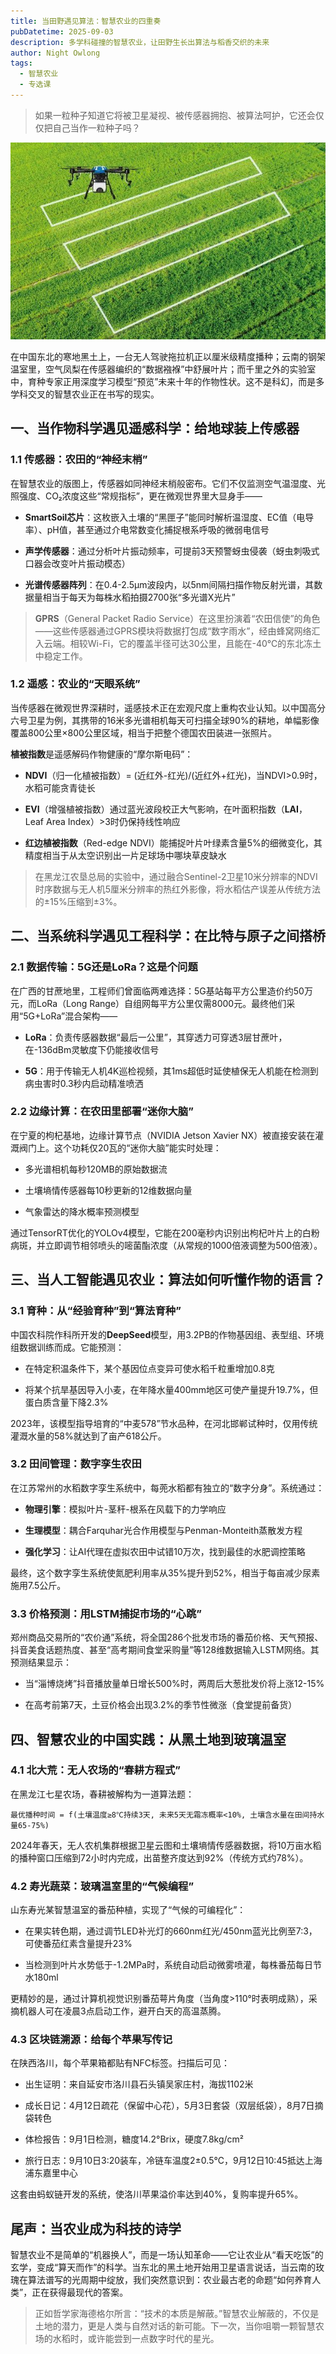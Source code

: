 ```yaml
---
title: 当田野遇见算法：智慧农业的四重奏
pubDatetime: 2025-09-03
description: 多学科碰撞的智慧农业，让田野生长出算法与稻香交织的未来
author: Night Owlong
tags:
  - 智慧农业
  - 专选课
---
```

> 如果一粒种子知道它将被卫星凝视、被传感器拥抱、被算法呵护，它还会仅仅把自己当作一粒种子吗？

![无人机浇灌](../../assets/images/智慧农业/第一章/无人机浇灌.jpg)

在中国东北的寒地黑土上，一台无人驾驶拖拉机正以厘米级精度播种；云南的钢架温室里，空气凤梨在传感器编织的“数据襁褓”中舒展叶片；而千里之外的实验室中，育种专家正用深度学习模型“预览”未来十年的作物性状。这不是科幻，而是多学科交叉的智慧农业正在书写的现实。

## 一、当作物科学遇见遥感科学：给地球装上传感器

### 1.1 传感器：农田的“神经末梢”

在智慧农业的版图上，传感器如同神经末梢般密布。它们不仅监测空气温湿度、光照强度、CO₂浓度这些“常规指标”，更在微观世界里大显身手——

- **SmartSoil芯片**：这枚嵌入土壤的“黑匣子”能同时解析温湿度、EC值（电导率）、pH值，甚至通过介电常数变化捕捉根系呼吸的微弱电信号
    
- **声学传感器**：通过分析叶片振动频率，可提前3天预警蚜虫侵袭（蚜虫刺吸式口器会改变叶片振动模态）
    
- **光谱传感器阵列**：在0.4-2.5μm波段内，以5nm间隔扫描作物反射光谱，其数据量相当于每天为每株水稻拍摄2700张“多光谱X光片”
    

> **GPRS**（General Packet Radio Service）在这里扮演着“农田信使”的角色——这些传感器通过GPRS模块将数据打包成“数字雨水”，经由蜂窝网络汇入云端。相较Wi-Fi，它的覆盖半径可达30公里，且能在-40℃的东北冻土中稳定工作。

### 1.2 遥感：农业的“天眼系统”

当传感器在微观世界深耕时，遥感技术正在宏观尺度上重构农业认知。以中国高分六号卫星为例，其携带的16米多光谱相机每天可扫描全球90%的耕地，单幅影像覆盖800公里×800公里区域，相当于把整个德国农田装进一张照片。

**植被指数**是遥感解码作物健康的“摩尔斯电码”：

- **NDVI**（归一化植被指数）= (近红外-红光)/(近红外+红光)，当NDVI>0.9时，水稻可能贪青徒长
    
- **EVI**（增强植被指数）通过蓝光波段校正大气影响，在叶面积指数（**LAI**，Leaf Area Index）>3时仍保持线性响应
    
- **红边植被指数**（Red-edge NDVI）能捕捉叶片叶绿素含量5%的细微变化，其精度相当于从太空识别出一片足球场中哪块草皮缺水
    

> 在黑龙江农垦总局的实验中，通过融合Sentinel-2卫星10米分辨率的NDVI时序数据与无人机5厘米分辨率的热红外影像，将水稻估产误差从传统方法的±15%压缩到±3%。

## 二、当系统科学遇见工程科学：在比特与原子之间搭桥

### 2.1 数据传输：5G还是LoRa？这是个问题

在广西的甘蔗地里，工程师们曾面临两难选择：5G基站每平方公里造价约50万元，而LoRa（Long Range）自组网每平方公里仅需8000元。最终他们采用“5G+LoRa”混合架构——

- **LoRa**：负责传感器数据“最后一公里”，其穿透力可穿透3层甘蔗叶，在-136dBm灵敏度下仍能接收信号
    
- **5G**：用于传输无人机4K巡检视频，其1ms超低时延使植保无人机能在检测到病虫害时0.3秒内启动精准喷洒
    

### 2.2 边缘计算：在农田里部署“迷你大脑”

在宁夏的枸杞基地，边缘计算节点（NVIDIA Jetson Xavier NX）被直接安装在灌溉阀门上。这个功耗仅20瓦的“迷你大脑”能实时处理：

- 多光谱相机每秒120MB的原始数据流
    
- 土壤墒情传感器每10秒更新的12维数据向量
    
- 气象雷达的降水概率预测模型
    

通过TensorRT优化的YOLOv4模型，它能在200毫秒内识别出枸杞叶片上的白粉病斑，并立即调节相邻喷头的嘧菌酯浓度（从常规的1000倍液调整为500倍液）。

## 三、当人工智能遇见农业：算法如何听懂作物的语言？

### 3.1 育种：从“经验育种”到“算法育种”

中国农科院作科所开发的**DeepSeed**模型，用3.2PB的作物基因组、表型组、环境组数据训练而成。它能预测：

- 在特定积温条件下，某个基因位点变异可使水稻千粒重增加0.8克
    
- 将某个抗旱基因导入小麦，在年降水量400mm地区可使产量提升19.7%，但蛋白质含量下降2.3%
    

2023年，该模型指导培育的“中麦578”节水品种，在河北邯郸试种时，仅用传统灌溉水量的58%就达到了亩产618公斤。

### 3.2 田间管理：数字孪生农田

在江苏常州的水稻数字孪生系统中，每蔸水稻都有独立的“数字分身”。系统通过：

- **物理引擎**：模拟叶片-茎秆-根系在风载下的力学响应
    
- **生理模型**：耦合Farquhar光合作用模型与Penman-Monteith蒸散发方程
    
- **强化学习**：让AI代理在虚拟农田中试错10万次，找到最佳的水肥调控策略
    

最终，这个数字孪生系统使氮肥利用率从35%提升到52%，相当于每亩减少尿素施用7.5公斤。

### 3.3 价格预测：用LSTM捕捉市场的“心跳”

郑州商品交易所的“农价通”系统，将全国286个批发市场的番茄价格、天气预报、抖音美食话题热度、甚至“高考期间食堂采购量”等128维数据输入LSTM网络。其预测结果显示：

- 当“淄博烧烤”抖音播放量单日增长500%时，两周后大葱批发价将上涨12-15%
    
- 在高考前第7天，土豆价格会出现3.2%的季节性微涨（食堂提前备货）
    

## 四、智慧农业的中国实践：从黑土地到玻璃温室

### 4.1 北大荒：无人农场的“春耕方程式”

在黑龙江七星农场，春耕被解构为一道算法题：

`最优播种时间 = f(土壤温度≥8℃持续3天, 未来5天无霜冻概率<10%, 土壤含水量在田间持水量65-75%)`

2024年春天，无人农机集群根据卫星云图和土壤墒情传感器数据，将10万亩水稻的播种窗口压缩到72小时内完成，出苗整齐度达到92%（传统方式约78%）。

### 4.2 寿光蔬菜：玻璃温室里的“气候编程”

山东寿光某智慧温室的番茄种植，实现了“气候的可编程化”：

- 在果实转色期，通过调节LED补光灯的660nm红光/450nm蓝光比例至7:3，可使番茄红素含量提升23%
    
- 当检测到叶片水势低于-1.2MPa时，系统自动启动微雾喷灌，每株番茄每日节水180ml
    

更精妙的是，通过计算机视觉识别番茄萼片角度（当角度>110°时表明成熟），采摘机器人可在凌晨3点启动工作，避开白天的高温蒸腾。

### 4.3 区块链溯源：给每个苹果写传记

在陕西洛川，每个苹果箱都贴有NFC标签。扫描后可见：

- 出生证明：来自延安市洛川县石头镇吴家庄村，海拔1102米
    
- 成长日记：4月12日疏花（保留中心花），5月3日套袋（双层纸袋），8月7日摘袋转色
    
- 体检报告：9月1日检测，糖度14.2°Brix，硬度7.8kg/cm²
    
- 旅行日志：9月10日3:20装车，冷链车温度2±0.5℃，9月12日10:45抵达上海浦东嘉里中心
    

这套由蚂蚁链开发的系统，使洛川苹果溢价率达到40%，复购率提升65%。

## 尾声：当农业成为科技的诗学

智慧农业不是简单的“机器换人”，而是一场认知革命——它让农业从“看天吃饭”的玄学，变成“算天而作”的科学。当东北的黑土地开始用卫星语言说话，当云南的玫瑰在算法谱写的光周期中绽放，我们突然意识到：农业最古老的命题“如何养育人类”，正在获得最现代的答案。

> 正如哲学家海德格尔所言：“技术的本质是解蔽。”智慧农业解蔽的，不仅是土地的潜力，更是人类与自然对话的新可能。下一次，当你咀嚼一颗智慧农场的水稻时，或许能尝到一点数字时代的星光。